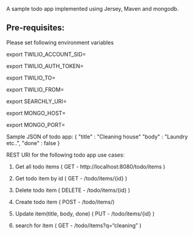 A sample todo app implemented using Jersey, Maven and mongodb.

Pre-requisites:
---------------

Please set following environment variables

export TWILIO_ACCOUNT_SID=

export TWILIO_AUTH_TOKEN=

export TWILIO_TO=

export TWILIO_FROM=

export SEARCHLY_URI=

export MONGO_HOST=

export MONGO_PORT=


Sample JSON of todo app:
{ "title" : "Cleaning house" "body" : "Laundry etc..", "done" : false }

REST URI for the following todo app use cases:


1. Get all todo items ( GET - http://localhost:8080/todo/items )

2. Get todo item by id ( GET - /todo/items/{id} )

3. Delete todo item ( DELETE - /todo/items/{id} )

4. Create todo item ( POST - /todo/items/)

5. Update item(title, body, done)  ( PUT - /todo/items/{id} )

6. search for item ( GET - /todo/items?q=“cleaning” )
